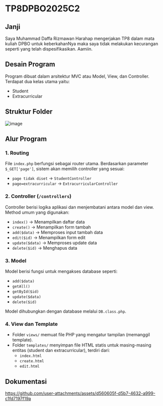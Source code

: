 # TP8DPBO2025C2
## Janji
Saya Muhammad Daffa Rizmawan Harahap mengerjakan TP8 dalam mata kuliah DPBO untuk keberkahanNya maka saya tidak melakukan kecurangan seperti yang telah dispesifikasikan. Aamiin.

## Desain Program
Program dibuat dalam arsitektur MVC atau Model, View, dan Controller. Terdapat dua kelas utama yaitu:
- Student
- Extracurricular
  
## Struktur Folder
![image](https://github.com/user-attachments/assets/4a667d0a-1572-41b4-a391-4e109bc957b3)

## Alur Program
### 1. Routing
File `index.php` berfungsi sebagai router utama. Berdasarkan parameter `$_GET['page']`, sistem akan memilih controller yang sesuai:
- `page tidak diset` → `StudentController`
- `page=extracurricular` → `ExtracurricularController`

### 2. Controller (`/controllers`)
Controller berisi logika aplikasi dan menjembatani antara model dan view. Method umum yang digunakan:
- `index()` → Menampilkan daftar data
- `create()` → Menampilkan form tambah
- `add($data)` → Memproses input tambah data
- `edit($id)` → Menampilkan form edit
- `update($data)` → Memproses update data
- `delete($id)` → Menghapus data

### 3. Model
Model berisi fungsi untuk mengakses database seperti:
- `add($data)`
- `getAll()`
- `getById($id)`
- `update($data)`
- `delete($id)`

Model dihubungkan dengan database melalui `DB.class.php`.

### 4. View dan Template
- Folder `views/` memuat file PHP yang mengatur tampilan (memanggil template).
- Folder `templates/` menyimpan file HTML statis untuk masing-masing entitas (student dan extracurricular), terdiri dari:
  - `index.html`
  - `create.html`
  - `edit.html`

## Dokumentasi
https://github.com/user-attachments/assets/d560605f-d5b7-4632-a999-c1fd7197f19a


  


